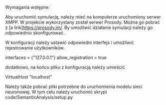 Wymagania wstępne:

Aby uruchomić symulację, należy mieć na komputerze uruchomiony serwer XMPP. W projekcie wykorzystany został serwer Prosody. Można go pobrać z [a link]https://prosody.im/. By umożliwić działanie symulacji należy go odpowiednio skonfigurować. 

W konfiguracji należy ustawić odpowiedni interfejs i umożliwić rejestrowanie użytkowników.

interfaces = {"127.0.0.1"} 
allow_registration = true

dodatkowo, na końcu pliku z konfiguracją należy umieścić 

VirtualHost "localhost"

Należy także pobrać pliki potrzebne do uruchomienia modelu sieci neuronowej. W tym celu należy uruchomić skrypt code/SemanticAnalysis/setup.py
